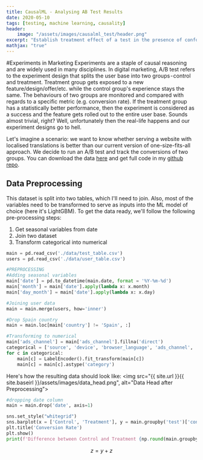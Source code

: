 ```yaml
---
title: CausalML - Analysing AB Test Results
date: 2020-05-10
tags: [testing, machine learning, causality]
header: 
    image: "/assets/images/causalml_test/header.png"
excerpt: "Establish treatment effect of a test in the presence of confounders using CausalML."
mathjax: "true"
---
```


#Experiments in Marketing
Experiments are a staple of causal reasoning and are widely used in many disciplines. In digital marketing, A/B test refers to the experiment design that splits the user base into two groups - control and treatment. Treatment group gets exposed to a new feature/design/offer/etc. while the control group's experience stays the same. The behaviours of two groups are monitored and compared with regards to a specific metric (e.g. conversion rate). If the treatment group has a statistically better performance, then the experiment is considered as a success and the feature gets rolled out to the entire user base. Sounds almost trivial, right? Well, unfortunately then the real-life happens and our experiment designs go to hell. 

Let's imagine a scenario: we want to know whether serving a website with localised translations is better than our current version of one-size-fits-all approach. We decide to run an A/B test and track the conversions of two groups. You can download the data [here](https://github.com/AntonsRuberts/datascience_marketing/tree/master/data) and get full code in my [github repo](https://github.com/AntonsRuberts/datascience_marketing/blob/master/CausalML_Analysing_AB_Test.ipynb).

## Data Preprocessing
This dataset is split into two tables, which I'll need to join. Also, most of the variables need to be transformed to serve as inputs into the ML model of choice (here it's LightGBM). To get the data ready, we'll follow the following pre-processing steps:

1. Get seasonal variables from date
2. Join two dataset
3. Transform categorical into numerical

```python
main = pd.read_csv('./data/test_table.csv')
users = pd.read_csv('./data/user_table.csv')

#PREPROCESSING
#Adding seasonal variables
main['date'] = pd.to_datetime(main.date, format = '%Y-%m-%d')
main['month'] = main['date'].apply(lambda x: x.month)
main['day_month'] = main['date'].apply(lambda x: x.day)

#Joining user data
main = main.merge(users, how='inner')

#Drop Spain country
main = main.loc[main['country'] != 'Spain', :]

#Transforming to numerical
main['ads_channel'] = main['ads_channel'].fillna('direct')
categorical = ['source', 'device', 'browser_language', 'ads_channel', 'browser', 'sex', 'country']
for c in categorical:
    main[c] = LabelEncoder().fit_transform(main[c])
    main[c] = main[c].astype('category')
```
Here's how the resulting data should look like:
<img src="{{ site.url }}{{ site.baseirl }}/assets/images/data_head.png", alt="Data Head after Preprocessing">

```python
#dropping date column
main = main.drop('date', axis=1)

sns.set_style("whitegrid")
sns.barplot(x = ['Control', 'Treatment'], y = main.groupby('test')['conversion'].mean().values)
plt.title('Conversion Rate')
plt.show()
print(f'Difference between Control and Treatment {np.round(main.groupby("test")["conversion"].mean()[1] - main.groupby("test")["conversion"].mean()[0], 5)}')
```

$$z = y+z$$